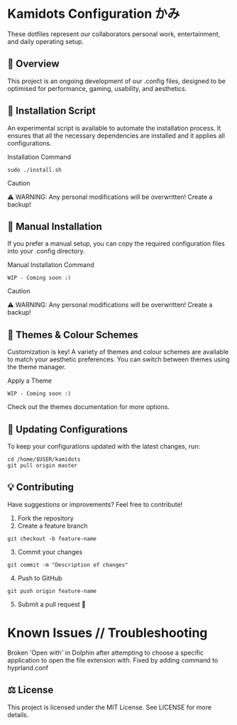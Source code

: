 # Kamidots Configuration かみ

These dotfiles represent our collaborators personal work, entertainment, and daily operating setup.

## 📌 Overview

This project is an ongoing development of our .config files, designed to be optimised for performance, gaming, usability, and aesthetics.

## 🚀 Installation Script

An experimental script is available to automate the installation process. It ensures that all the necessary dependencies are installed and it applies all configurations.

Installation Command
```
sudo ./install.sh
```
> [!CAUTION]
> ⚠️ WARNING: Any personal modifications will be overwritten! Create a backup!


## 🔧 Manual Installation

If you prefer a manual setup, you can copy the required configuration files into your .config directory.

Manual Installation Command
```
WIP - Coming soon :)
```
> [!CAUTION]
> ⚠️ WARNING: Any personal modifications will be overwritten! Create a backup!


## 🎨 Themes & Colour Schemes

Customization is key! A variety of themes and colour schemes are available to match your aesthetic preferences. You can switch between themes using the theme manager.

Apply a Theme
```
WIP - Coming soon :)
```
Check out the themes documentation for more options.

## 🔄 Updating Configurations

To keep your configurations updated with the latest changes, run:
```
cd /home/$USER/kamidots
git pull origin master
```
## 💡 Contributing

Have suggestions or improvements? Feel free to contribute!

1. Fork the repository
2. Create a feature branch
```
git checkout -b feature-name
```
3. Commit your changes
```
git commit -m "Description of changes"
```
4. Push to GitHub
```
git push origin feature-name
```
5. Submit a pull request 🎉

# Known Issues // Troubleshooting
Broken 'Open with' in Dolphin after attempting to choose a specific application to open the file extension with.
Fixed by adding command to hyprland.conf

## ⚖️ License

This project is licensed under the MIT License. See LICENSE for more details.

